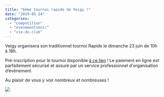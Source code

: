 ```yaml
---
title: "6ème tournoi rapide de Veigy !"
date: "2019-05-24"
categories: 
  - "competition"
  - "evenementvenir"
  - "vie-du-club"
---
```


Veigy organisera son traditionnel tournoi Rapide le dimanche 23 juin de 10h à 18h.

Pré-inscription pour le tournoi disponible [à ce lien](https://www.billetweb.fr/6eme-rapide-de-veigy-foncenex) ! Le paiement en ligne est parfaitement sécurisé et assuré par un service professionnel d'organisation d’événement.

Au plaisir de vous y voir nombreux et nombreuses !

  

![](https://echecs-veigy.fr/wp-content/uploads/2019/05/tournoi2019-724x1024.png)
